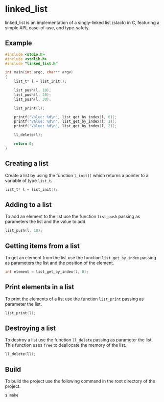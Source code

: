 # linked_list

linked_list is an implementation of a singly-linked list (stack) in C, featuring
a simple API, ease-of-use, and type-safety.

## Example

```c
#include <stdio.h>
#include <stdlib.h>
#include "linked_list.h"

int main(int argc, char** argv)
{
    list_t* l = list_init();    

    list_push(l, 10);
    list_push(l, 20);
    list_push(l, 30);

    list_print(l);

    printf("Value: %d\n", list_get_by_index(l, 0));
    printf("Value: %d\n", list_get_by_index(l, 1));
    printf("Value: %d\n", list_get_by_index(l, 2));

    ll_delete(l);

    return 0;
}
```

## Creating a list

Create a list by using the function `l_init()` which returns a pointer 
to a variable of type `list_t`.

```c
list_t* l = list_init();
```

## Adding to a list

To add an element to the list use the function `list_push` passing as
parameters the list and the value to add.

```c
list_push(l, 10);
```

## Getting items from a list

To get an element from the list use the function `list_get_by_index` passing as
parameters the list and the position of the element.

```c
int element = list_get_by_index(l, 0);
```

## Print elements in a list

To print the elements of a list use the function `list_print` passing as
parameter the list.

```c
list_print(l);
```

## Destroying a list

To destroy a list use the function `ll_delete` passing as parameter
the list. This function uses `free` to deallocate the memory of the list.

```c
ll_delete(ll);
```

## Build

To build the project use the following command in the root directory
of the project.

    $ make

